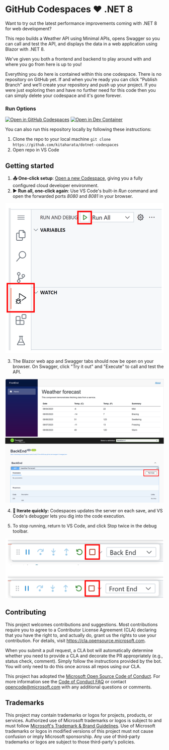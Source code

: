 # GitHub Codespaces ♥️ .NET 8

Want to try out the latest performance improvements coming with .NET 8 for web development? 

This repo builds a Weather API using Minimal APIs, opens Swagger so you can call and test the API, and displays the data in a web application using Blazor with .NET 8. 

We've given you both a frontend and backend to play around with and where you go from here is up to you!

Everything you do here is contained within this one codespace. There is no repository on GitHub yet. If and when you’re ready you can click "Publish Branch" and we’ll create your repository and push up your project. If you were just exploring then and have no further need for this code then you can simply delete your codespace and it's gone forever.

### Run Options

[![Open in GitHub Codespaces](https://img.shields.io/static/v1?style=for-the-badge&label=GitHub+Codespaces&message=Open&color=lightgrey&logo=github)](https://codespaces.new/kitaharata/dotnet-codespaces)
[![Open in Dev Container](https://img.shields.io/static/v1?style=for-the-badge&label=Dev+Container&message=Open&color=blue&logo=visualstudiocode)](https://vscode.dev/redirect?url=vscode://ms-vscode-remote.remote-containers/cloneInVolume?url=https://github.com/kitaharata/dotnet-codespaces)

You can also run this repository locally by following these instructions: 
1. Clone the repo to your local machine `git clone https://github.com/kitaharata/dotnet-codespaces`
1. Open repo in VS Code

## Getting started

1. **📤 One-click setup**: [Open a new Codespace](https://codespaces.new/kitaharata/dotnet-codespaces), giving you a fully configured cloud developer environment.
2. **▶️ Run all, one-click again**: Use VS Code's built-in *Run* command and open the forwarded ports *8080* and *8081* in your browser. 

![](images/RunAll.png)

3. The Blazor web app and Swagger tabs should now be open on your browser. On Swagger, click "Try it out" and "Execute" to call and test the API. 

![](images/BlazorApp.png)
![](images/Swagger.png)


4. **🔄 Iterate quickly:** Codespaces updates the server on each save, and VS Code's debugger lets you dig into the code execution.

5. To stop running, return to VS Code, and click Stop twice in the debug toolbar. 

![](images/StopRun.png)


## Contributing

This project welcomes contributions and suggestions.  Most contributions require you to agree to a
Contributor License Agreement (CLA) declaring that you have the right to, and actually do, grant us
the rights to use your contribution. For details, visit https://cla.opensource.microsoft.com.

When you submit a pull request, a CLA bot will automatically determine whether you need to provide
a CLA and decorate the PR appropriately (e.g., status check, comment). Simply follow the instructions
provided by the bot. You will only need to do this once across all repos using our CLA.

This project has adopted the [Microsoft Open Source Code of Conduct](https://opensource.microsoft.com/codeofconduct/).
For more information see the [Code of Conduct FAQ](https://opensource.microsoft.com/codeofconduct/faq/) or
contact [opencode@microsoft.com](mailto:opencode@microsoft.com) with any additional questions or comments.

## Trademarks

This project may contain trademarks or logos for projects, products, or services. Authorized use of Microsoft 
trademarks or logos is subject to and must follow 
[Microsoft's Trademark & Brand Guidelines](https://www.microsoft.com/en-us/legal/intellectualproperty/trademarks/usage/general).
Use of Microsoft trademarks or logos in modified versions of this project must not cause confusion or imply Microsoft sponsorship.
Any use of third-party trademarks or logos are subject to those third-party's policies.
